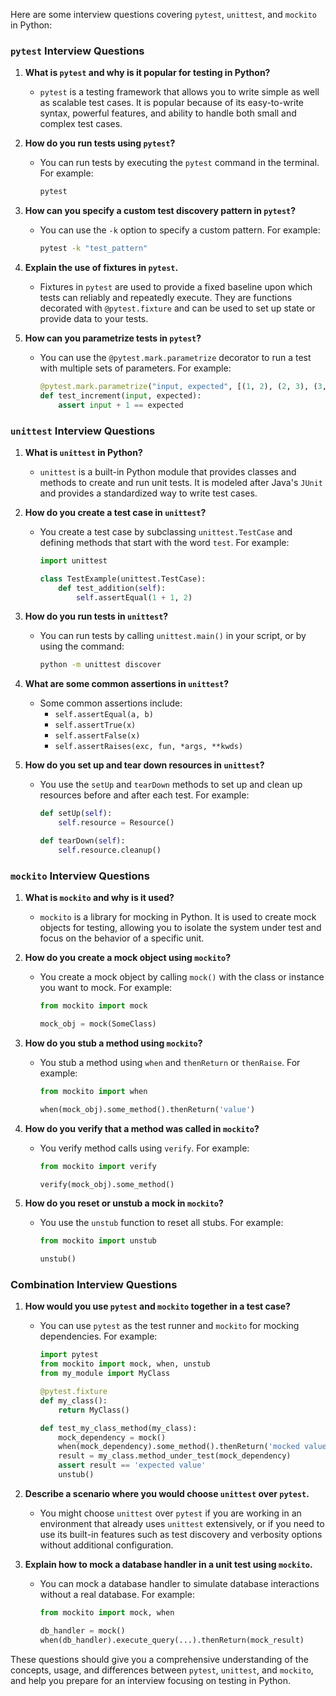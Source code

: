 Here are some interview questions covering `pytest`, `unittest`, and `mockito` in Python:

### `pytest` Interview Questions

1. **What is `pytest` and why is it popular for testing in Python?**

   - `pytest` is a testing framework that allows you to write simple as well as scalable test cases. It is popular because of its easy-to-write syntax, powerful features, and ability to handle both small and complex test cases.

2. **How do you run tests using `pytest`?**

   - You can run tests by executing the `pytest` command in the terminal. For example:
     ```sh
     pytest
     ```

3. **How can you specify a custom test discovery pattern in `pytest`?**

   - You can use the `-k` option to specify a custom pattern. For example:
     ```sh
     pytest -k "test_pattern"
     ```

4. **Explain the use of fixtures in `pytest`.**

   - Fixtures in `pytest` are used to provide a fixed baseline upon which tests can reliably and repeatedly execute. They are functions decorated with `@pytest.fixture` and can be used to set up state or provide data to your tests.

5. **How can you parametrize tests in `pytest`?**
   - You can use the `@pytest.mark.parametrize` decorator to run a test with multiple sets of parameters. For example:
     ```python
     @pytest.mark.parametrize("input, expected", [(1, 2), (2, 3), (3, 4)])
     def test_increment(input, expected):
         assert input + 1 == expected
     ```

### `unittest` Interview Questions

1. **What is `unittest` in Python?**

   - `unittest` is a built-in Python module that provides classes and methods to create and run unit tests. It is modeled after Java's `JUnit` and provides a standardized way to write test cases.

2. **How do you create a test case in `unittest`?**

   - You create a test case by subclassing `unittest.TestCase` and defining methods that start with the word `test`. For example:

     ```python
     import unittest

     class TestExample(unittest.TestCase):
         def test_addition(self):
             self.assertEqual(1 + 1, 2)
     ```

3. **How do you run tests in `unittest`?**

   - You can run tests by calling `unittest.main()` in your script, or by using the command:
     ```sh
     python -m unittest discover
     ```

4. **What are some common assertions in `unittest`?**

   - Some common assertions include:
     - `self.assertEqual(a, b)`
     - `self.assertTrue(x)`
     - `self.assertFalse(x)`
     - `self.assertRaises(exc, fun, *args, **kwds)`

5. **How do you set up and tear down resources in `unittest`?**

   - You use the `setUp` and `tearDown` methods to set up and clean up resources before and after each test. For example:

     ```python
     def setUp(self):
         self.resource = Resource()

     def tearDown(self):
         self.resource.cleanup()
     ```

### `mockito` Interview Questions

1. **What is `mockito` and why is it used?**

   - `mockito` is a library for mocking in Python. It is used to create mock objects for testing, allowing you to isolate the system under test and focus on the behavior of a specific unit.

2. **How do you create a mock object using `mockito`?**

   - You create a mock object by calling `mock()` with the class or instance you want to mock. For example:

     ```python
     from mockito import mock

     mock_obj = mock(SomeClass)
     ```

3. **How do you stub a method using `mockito`?**

   - You stub a method using `when` and `thenReturn` or `thenRaise`. For example:

     ```python
     from mockito import when

     when(mock_obj).some_method().thenReturn('value')
     ```

4. **How do you verify that a method was called in `mockito`?**

   - You verify method calls using `verify`. For example:

     ```python
     from mockito import verify

     verify(mock_obj).some_method()
     ```

5. **How do you reset or unstub a mock in `mockito`?**

   - You use the `unstub` function to reset all stubs. For example:

     ```python
     from mockito import unstub

     unstub()
     ```

### Combination Interview Questions

1. **How would you use `pytest` and `mockito` together in a test case?**

   - You can use `pytest` as the test runner and `mockito` for mocking dependencies. For example:

     ```python
     import pytest
     from mockito import mock, when, unstub
     from my_module import MyClass

     @pytest.fixture
     def my_class():
         return MyClass()

     def test_my_class_method(my_class):
         mock_dependency = mock()
         when(mock_dependency).some_method().thenReturn('mocked value')
         result = my_class.method_under_test(mock_dependency)
         assert result == 'expected value'
         unstub()
     ```

2. **Describe a scenario where you would choose `unittest` over `pytest`.**

   - You might choose `unittest` over `pytest` if you are working in an environment that already uses `unittest` extensively, or if you need to use its built-in features such as test discovery and verbosity options without additional configuration.

3. **Explain how to mock a database handler in a unit test using `mockito`.**

   - You can mock a database handler to simulate database interactions without a real database. For example:

     ```python
     from mockito import mock, when

     db_handler = mock()
     when(db_handler).execute_query(...).thenReturn(mock_result)
     ```

These questions should give you a comprehensive understanding of the concepts, usage, and differences between `pytest`, `unittest`, and `mockito`, and help you prepare for an interview focusing on testing in Python.
